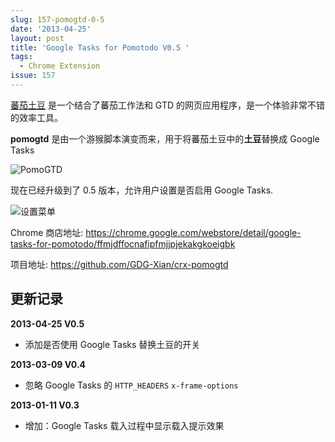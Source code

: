 ```yaml
---
slug: 157-pomogtd-0-5
date: '2013-04-25'
layout: post
title: 'Google Tasks for Pomotodo V0.5 '
tags:
  - Chrome Extension
issue: 157
---
```


[蕃茄土豆][1] 是一个结合了蕃茄工作法和 GTD 的网页应用程序，是一个体验非常不错的效率工具。

**pomogtd** 是由一个游猴脚本演变而来，用于将蕃茄土豆中的**土豆**替换成 Google Tasks

![PomoGTD](https://github.com/greatghoul/greatghoul.github.io/assets/208966/728650b3-3a0c-458a-9044-885fc5748d3c)

现在已经升级到了 0.5 版本，允许用户设置是否启用 Google Tasks.

![设置菜单](https://github.com/greatghoul/greatghoul.github.io/assets/208966/c52a076d-7054-4c84-b5b5-cbf8eae4ed34)

Chrome 商店地址: 
<https://chrome.google.com/webstore/detail/google-tasks-for-pomotodo/ffmjdffocnafipfmjjpjekakgkoeigbk>

项目地址:
<https://github.com/GDG-Xian/crx-pomogtd>

## 更新记录

**2013-04-25 V0.5**

  * 添加是否使用 Google Tasks 替换土豆的开关

**2013-03-09 V0.4**

  * 忽略 Google Tasks 的 `HTTP_HEADERS` `x-frame-options`

**2013-01-11 V0.3**

  * 增加：Google Tasks 载入过程中显示载入提示效果 

[1]: http://pomotodo.com/

